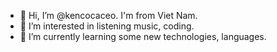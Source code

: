 - 👋 Hi, I’m @kencocaceo. I'm from Viet Nam.
- 👀 I’m interested in listening music, coding.
- 🌱 I’m currently learning some new technologies, languages.

<!---
kencocaceo/kencocaceo is a ✨ special ✨ repository because its `README.md` (this file) appears on your GitHub profile.
You can click the Preview link to take a look at your changes.
--->
